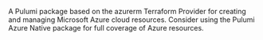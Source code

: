 A Pulumi package based on the azurerm Terraform Provider for creating and managing Microsoft Azure cloud resources. Consider using the Pulumi Azure Native package for full coverage of Azure resources.
